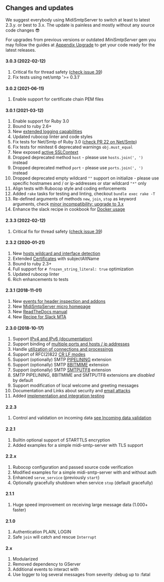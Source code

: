 ## Changes and updates

We suggest everybody using MidiSmtpServer to switch at least to latest 2.3.y. or best to 3.x. The update is painless and mostly without any source code changes :sunglasses:

For upgrades from previous versions or outdated _MiniSmtpServer_ gem you may follow the guides at [Appendix Upgrade](https://midi-smtp-server.readthedocs.io/appendix_upgrade/) to get your code ready for the latest releases.

#### 3.0.3 (2022-02-12)

1. Critical fix for thread safety ([check issue 39](https://github.com/4commerce-technologies-AG/midi-smtp-server/issues/39))
2. Fix tests using net/smtp '>= 0.3.1'


#### 3.0.2 (2021-06-11)

1. Enable support for certificate chain PEM files


#### 3.0.1 (2021-03-12)

1. Enable support for Ruby 3.0
2. Bound to ruby 2.6+
3. New [extended logging capabilities](https://midi-smtp-server.readthedocs.io/feature_logging/)
4. Updated rubocop linter and code styles
5. Fix tests for Net/Smtp of Ruby 3.0 ([check PR 22 on Net/Smtp](https://github.com/ruby/net-smtp/pull/22))
6. Fix tests for minitest 6 deprecated warnings `obj.must_equal`
7. New exposed [active SSLContext](https://midi-smtp-server.readthedocs.io/feature_encryption/#expose-active-sslcontext)
8. Dropped deprecated method `host` - please use `hosts.join(', ')` instead
9. Dropped deprecated method `port` - please use `ports.join(', ')` instead
10. Dropped deprecated empty wildcard `""` support on initialize - please use specific hostnames and / or ip-addresses or star wildcard `"*"` only
11. Align tests with Rubocop style and coding enforcements
12. Added `rake` tasks for testing and linting, checkout `bundle exec rake -T`
13. Re-defined arguments of methods `new`, `join`, `stop` as keyword arguments, check [minor incompatibility: upgrade to 3.x](https://midi-smtp-server.readthedocs.io/appendix_upgrade/#upgrade-to-3x)
14. Enhance the slack recipe in cookbook for [Docker usage](https://github.com/4commerce-technologies-AG/midi-smtp-server/tree/master/cookbook/recipe-slack)


#### 2.3.3 (2022-02-12)

1. Critical fix for thread safety ([check issue 39](https://github.com/4commerce-technologies-AG/midi-smtp-server/issues/39))


#### 2.3.2 (2020-01-21)

1. New [hosts wildcard and interface detection](https://midi-smtp-server.readthedocs.io/instantiate/#hosts-wildcard-interface-detection)
2. Extended [Certificates](https://midi-smtp-server.readthedocs.io/feature_encryption/#certificates) with subjectAltName
3. Bound to ruby 2.3+
4. Full support for `# frozen_string_literal: true` optimization
5. Updated rubocop linter
6. Rich enhancements to tests


#### 2.3.1 (2018-11-01)

1. New [events for header inspection and addons](https://midi-smtp-server.readthedocs.io/using_events/#adding-and-testing-headers)
2. New [MidiSmtpServer micro homepage](https://4commerce-technologies-ag.github.io/midi-smtp-server/)
3. New [ReadTheDocs manual](https://midi-smtp-server.readthedocs.io/)
4. New [Recipe for Slack MTA](https://midi-smtp-server.readthedocs.io/cookbook_recipe_slack_mta/)


#### 2.3.0 (2018-10-17)

1. Support [IPv4 and IPv6 (documentation)](https://midi-smtp-server.readthedocs.io/instantiate/#ipv4-and-ipv6-ready)
2. Support binding of [multiple ports and hosts / ip addresses](https://midi-smtp-server.readthedocs.io/instantiate/#ports-and-addresses)
3. Handle [utilization of connections and processings](https://midi-smtp-server.readthedocs.io/feature_load_balancing/)
4. Support of RFC(2)822 [CR LF modes](https://midi-smtp-server.readthedocs.io/feature_cr_lf_modes/)
5. Support (optionally) SMTP [PIPELINING](https://tools.ietf.org/html/rfc2920) extension
6. Support (optionally) SMTP [8BITMIME](https://midi-smtp-server.readthedocs.io/feature_8bitmime_smtputf8/) extension
7. Support (optionally) SMTP [SMTPUTF8](https://midi-smtp-server.readthedocs.io/feature_8bitmime_smtputf8/) extension
8. SMTP PIPELINING, 8BITMIME and SMTPUTF8 extensions are _disabled_ by default
9. Support modification of local welcome and greeting messages
10. Documentation and Links about security and [email attacks](https://midi-smtp-server.readthedocs.io/appendix_security/#attacks-on-email-communication)
11. Added [implementation and integration testing](https://github.com/4commerce-technologies-AG/midi-smtp-server#reliable-code)


#### 2.2.3

1. Control and validation on incoming data [see Incoming data validation](https://midi-smtp-server.readthedocs.io/using_events/#incoming-data-validation)


#### 2.2.1

1. Builtin optional support of STARTTLS encryption
2. Added examples for a simple midi-smtp-server with TLS support


#### 2.2.x

1. Rubocop configuration and passed source code verification
2. Modified examples for a simple midi-smtp-server with and without auth
3. Enhanced `serve_service` (previously `start`)
4. Optionally gracefully shutdown when service `stop` (default gracefully)


#### 2.1.1

1. Huge speed improvement on receiving large message data (1.000+ faster)


#### 2.1.0

1. Authentication PLAIN, LOGIN
2. Safe `join` will catch and rescue `Interrupt`


#### 2.x

1. Modularized
2. Removed dependency to GServer
3. Additional events to interact with
4. Use logger to log several messages from severity :debug up to :fatal

<br>
